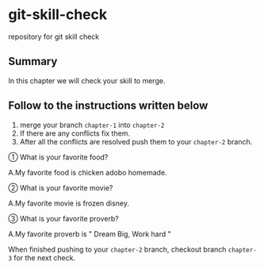 # git-skill-check
repository for git skill check

## Summary
In this chapter we will check your skill to merge.

## Follow to the instructions written below
1. merge your branch `chapter-1` into `chapter-2`
2. If there are any conflicts fix them.
3. After all the conflicts are resolved push them to your `chapter-2` branch.

① What is your favorite food?


A.My favorite food is chicken adobo homemade.

② What is your favorite movie?

A.My favorite movie is frozen disney.

③ What is your favorite proverb?

A.My favorite proverb is " Dream Big, Work hard "

When finished pushing to your `chapter-2` branch, checkout branch `chapter-3` for the next check.
